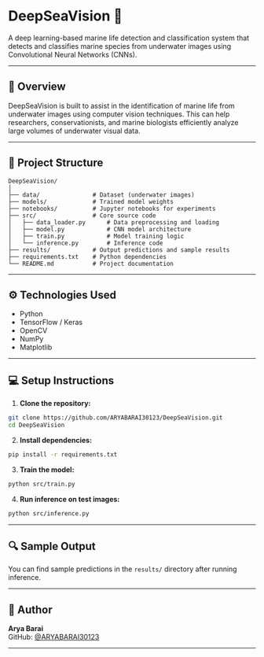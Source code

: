 # DeepSeaVision 🌊

A deep learning-based marine life detection and classification system that detects and classifies marine species from underwater images using Convolutional Neural Networks (CNNs).

---

## 📌 Overview

DeepSeaVision is built to assist in the identification of marine life from underwater images using computer vision techniques. This can help researchers, conservationists, and marine biologists efficiently analyze large volumes of underwater visual data.

---

## 📁 Project Structure

```
DeepSeaVision/
│
├── data/               # Dataset (underwater images)
├── models/             # Trained model weights
├── notebooks/          # Jupyter notebooks for experiments
├── src/                # Core source code
│   ├── data_loader.py      # Data preprocessing and loading
│   ├── model.py            # CNN model architecture
│   ├── train.py            # Model training logic
│   └── inference.py        # Inference code
├── results/            # Output predictions and sample results
├── requirements.txt    # Python dependencies
└── README.md           # Project documentation
```

---

## ⚙️ Technologies Used

- Python
- TensorFlow / Keras
- OpenCV
- NumPy
- Matplotlib

---

## 💻 Setup Instructions

1. **Clone the repository:**
```bash
git clone https://github.com/ARYABARAI30123/DeepSeaVision.git
cd DeepSeaVision
```

2. **Install dependencies:**
```bash
pip install -r requirements.txt
```

3. **Train the model:**
```bash
python src/train.py
```

4. **Run inference on test images:**
```bash
python src/inference.py
```

---

## 🔍 Sample Output

You can find sample predictions in the `results/` directory after running inference.

---

## 👤 Author

**Arya Barai**  
GitHub: [@ARYABARAI30123](https://github.com/ARYABARAI30123)

---

